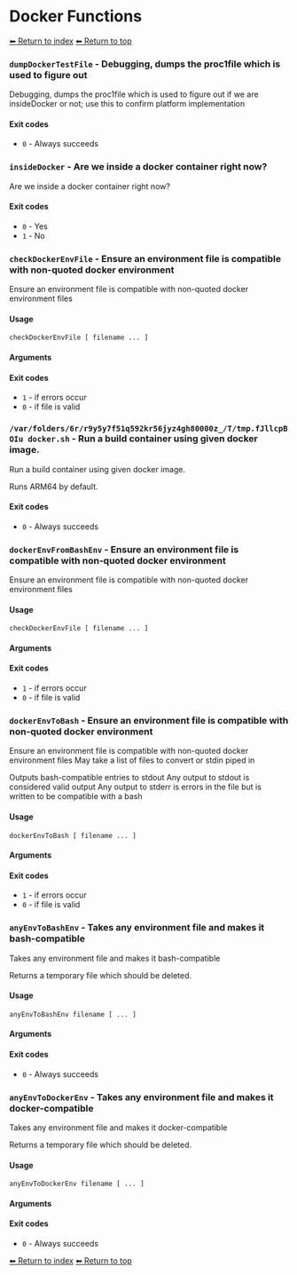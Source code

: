 # Docker Functions

[⬅ Return to index](index.md)
[⬅ Return to top](../index.md)


### `dumpDockerTestFile` - Debugging, dumps the proc1file which is used to figure out

Debugging, dumps the proc1file which is used to figure out if we
are insideDocker or not; use this to confirm platform implementation

#### Exit codes

- `0` - Always succeeds

### `insideDocker` - Are we inside a docker container right now?

Are we inside a docker container right now?

#### Exit codes

- `0` - Yes
- `1` - No

### `checkDockerEnvFile` - Ensure an environment file is compatible with non-quoted docker environment

Ensure an environment file is compatible with non-quoted docker environment files

#### Usage

    checkDockerEnvFile [ filename ... ]
    

#### Arguments



#### Exit codes

- `1` - if errors occur
- `0` - if file is valid

### `/var/folders/6r/r9y5y7f51q592kr56jyz4gh80000z_/T/tmp.fJllcpBOIu docker.sh` - Run a build container using given docker image.

Run a build container using given docker image.

Runs ARM64 by default.

#### Exit codes

- `0` - Always succeeds

### `dockerEnvFromBashEnv` - Ensure an environment file is compatible with non-quoted docker environment

Ensure an environment file is compatible with non-quoted docker environment files

#### Usage

    checkDockerEnvFile [ filename ... ]
    

#### Arguments



#### Exit codes

- `1` - if errors occur
- `0` - if file is valid

### `dockerEnvToBash` - Ensure an environment file is compatible with non-quoted docker environment

Ensure an environment file is compatible with non-quoted docker environment files
May take a list of files to convert or stdin piped in

Outputs bash-compatible entries to stdout
Any output to stdout is considered valid output
Any output to stderr is errors in the file but is written to be compatible with a bash

#### Usage

    dockerEnvToBash [ filename ... ]
    

#### Arguments



#### Exit codes

- `1` - if errors occur
- `0` - if file is valid

### `anyEnvToBashEnv` - Takes any environment file and makes it bash-compatible

Takes any environment file and makes it bash-compatible

Returns a temporary file which should be deleted.

#### Usage

    anyEnvToBashEnv filename [ ... ]
    

#### Arguments



#### Exit codes

- `0` - Always succeeds

### `anyEnvToDockerEnv` - Takes any environment file and makes it docker-compatible

Takes any environment file and makes it docker-compatible

Returns a temporary file which should be deleted.

#### Usage

    anyEnvToDockerEnv filename [ ... ]
    

#### Arguments



#### Exit codes

- `0` - Always succeeds

[⬅ Return to index](index.md)
[⬅ Return to top](../index.md)
